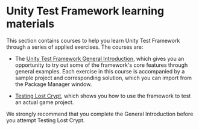 # Unity Test Framework learning materials

This section contains courses to help you learn Unity Test Framework through a series of applied exercises. The courses are:

* The [Unity Test Framework General Introduction](./welcome.md), which gives you an opportunity to try out some of the framework's core features through general examples. Each exercise in this course is accompanied by a sample project and corresponding solution, which you can import from the Package Manager window.

* [Testing Lost Crypt](./LostCrypt/welcome.md), which shows you how to use the framework to test an actual game project.

We strongly recommend that you complete the General Introduction before you attempt Testing Lost Crypt.